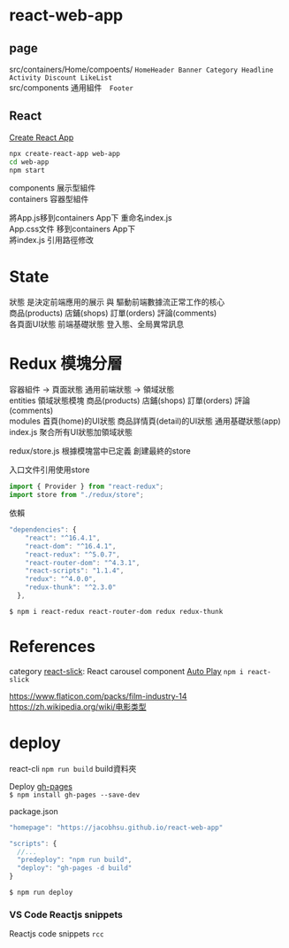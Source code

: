 # react-web-app

## page

src/containers/Home/compoents/ `HomeHeader Banner Category Headline Activity Discount LikeList`   
src/components 通用組件　`Footer`

## React

[Create React App](https://reactjs.org/docs/create-a-new-react-app.html)  

```bash
npx create-react-app web-app
cd web-app
npm start
```

components 展示型組件  
containers 容器型組件   

將App.js移到containers App下  重命名index.js   
App.css文件 移到containers App下  
將index.js 引用路徑修改  

# State

狀態 是決定前端應用的展示 與 驅動前端數據流正常工作的核心  
商品(products) 店鋪(shops) 訂單(orders) 評論(comments)  
各頁面UI狀態 
前端基礎狀態 登入態、全局異常訊息  

# Redux 模塊分層

容器組件 -> 頁面狀態 通用前端狀態 -> 領域狀態  
entities 領域狀態模塊  商品(products) 店鋪(shops) 訂單(orders) 評論(comments)    
modules 首頁(home)的UI狀態  商品詳情頁(detail)的UI狀態 通用基礎狀態(app)
index.js 聚合所有UI狀態加領域狀態  

redux/store.js 根據模塊當中已定義 創建最終的store  

入口文件引用使用store
```js
import { Provider } from "react-redux";
import store from "./redux/store";  
```

依賴
```js
"dependencies": {
    "react": "^16.4.1",
    "react-dom": "^16.4.1",
    "react-redux": "^5.0.7",
    "react-router-dom": "^4.3.1",
    "react-scripts": "1.1.4",
    "redux": "^4.0.0",
    "redux-thunk": "^2.3.0"
  },
```
`$ npm i react-redux react-router-dom redux redux-thunk`  

# References 

category [react-slick](https://github.com/akiran/react-slick): React carousel component   [Auto Play](https://react-slick.neostack.com/docs/example/auto-play) 
`npm i react-slick`  

https://www.flaticon.com/packs/film-industry-14
https://zh.wikipedia.org/wiki/电影类型


# deploy

react-cli `npm run build`  build資料夾  

Deploy [gh-pages](https://www.npmjs.com/package/gh-pages)  
`$ npm install gh-pages --save-dev`

package.json
```js
"homepage": "https://jacobhsu.github.io/react-web-app"

"scripts": {
  //...
  "predeploy": "npm run build",
  "deploy": "gh-pages -d build"
}
```

`$ npm run deploy`

### VS Code Reactjs snippets  

Reactjs code snippets `rcc`  